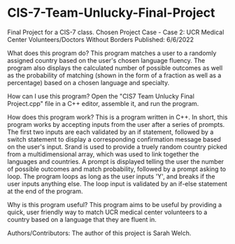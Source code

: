 # CIS-7-Team-Unlucky-Final-Project
Final Project for a CIS-7 class. 
Chosen Project Case - Case 2: UCR Medical Center Volunteers/Doctors Without Borders
Published: 6/6/2022

What does this program do?
This program matches a user to a randomly assigned country based on the user's chosen language fluency. The program also displays the calculated number of possible outcomes as well as the probability of matching (shown in the form of a fraction as well as a percentage) based on a chosen language and specialty. 

How can I use this program?
Open the "CIS7 Team Unlucky Final Project.cpp" file in a C++ editor, assemble it, and run the program.

How does this program work?
This is a program written in C++. In short, this program works by accepting inputs from the user after a series of prompts. The first two inputs are each validated by an if statement, followed by a switch statement to display a corresponding confirmation message based on the user's input. Srand is used to provide a truely random country picked from a multidimensional array, which was used to link together the languages and countries. A prompt is displayed telling the user the number of possible outcomes and match probability, followed by a prompt asking to loop. The program loops as long as the user inputs 'Y', and breaks if the user inputs anything else. The loop input is validated by an if-else statement at the end of the program. 

Why is this program useful?
This program aims to be useful by providing a quick, user friendly way to match UCR medical center volunteers to a country based on a language that they are fluent in.

Authors/Contributors:
The author of this project is Sarah Welch.
